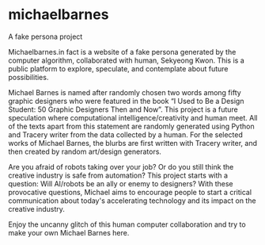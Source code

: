 # michaelbarnes
A fake persona project

Michaelbarnes.in fact is a website of a fake persona generated by the computer algorithm, collaborated with human, Sekyeong Kwon. This is a public platform to explore, speculate, and contemplate about future possibilities.

Michael Barnes is named after randomly chosen two words among fifty graphic designers who were featured in the book “I Used to Be a Design Student: 50 Graphic Designers Then and Now”. This project is a future speculation where computational intelligence/creativity and human meet. All of the texts apart from this statement are randomly generated using Python and Tracery writer from the data collected by a human. For the selected works of Michael Barnes, the blurbs are first written with Tracery writer, and then created by random art/design generators.

Are you afraid of robots taking over your job? Or do you still think the creative industry is safe from automation? This project starts with a question: Will AI/robots be an ally or enemy to designers? With these provocative questions, Michael aims to encourage people to start a critical communication about today's accelerating technology and its impact on the creative industry.

Enjoy the uncanny glitch of this human computer collaboration and try to make your own Michael Barnes here.
